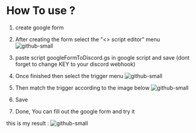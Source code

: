 # How To use ?

1. create google form
2. After creating the form select the "<> script editor" menu
![github-small](https://i.ibb.co/f0Bh5pF/Screenshot-2024-03-17-at-12-23-56.png)

3. paste script googleFormToDiscord.gs in google script and save (dont forget to change KEY to your discord webhook)
  
4. Once finished then select the trigger menu
![github-small](https://i.ibb.co/KVPC4SN/Screenshot-2024-03-17-at-12-36-25.png)
   
5. Then match the trigger according to the image below
![github-small](https://i.ibb.co/VjNfSnH/Screenshot-2024-03-17-at-12-36-52.png)
   
6. Save
7. Done, You can fill out the google form and try it

this is my result :
 ![github-small](https://i.ibb.co/6mc0bzj/Screenshot-2024-03-17-at-12-49-23.png)



   
   
